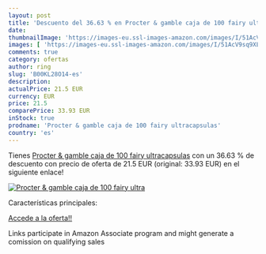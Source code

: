 ```yaml
---
layout: post
title: 'Descuento del 36.63 % en Procter & gamble caja de 100 fairy ultra'
date: 
thumbnailImage: 'https://images-eu.ssl-images-amazon.com/images/I/51AcV9sq9XL._SL200_.jpg'
images: [ 'https://images-eu.ssl-images-amazon.com/images/I/51AcV9sq9XL._SL200_.jpg' ]
comments: true
category: ofertas
author: ring
slug: 'B00KL28O14-es'
description:
actualPrice: 21.5 EUR
currency: EUR
price: 21.5
comparePrice: 33.93 EUR
inStock: true
prodname: 'Procter & gamble caja de 100 fairy ultracapsulas'
country: 'es'
---
```


Tienes [Procter & gamble caja de 100 fairy ultracapsulas](https://www.amazon.es/dp/B00KL28O14/?tag=tolees-21) con un 36.63 % de descuento con precio de oferta de 21.5 EUR (original: 33.93 EUR) en el siguiente enlace!

[![Procter & gamble caja de 100 fairy ultra](https://images-eu.ssl-images-amazon.com/images/I/51AcV9sq9XL._SL200_.jpg)](https://www.amazon.es/dp/B00KL28O14/?tag=tolees-21)

Características principales:


[Accede a la oferta!!](https://www.amazon.es/dp/B00KL28O14/?tag=tolees-21)

Links participate in Amazon Associate program and might generate a comission on qualifying sales


